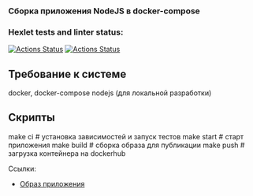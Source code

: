### Cборкa приложения NodeJS в docker-compose

### Hexlet tests and linter status:
[![Actions Status](https://github.com/karshak06/devops-for-programmers-project-74/workflows/hexlet-check/badge.svg)](https://github.com/karshak06/devops-for-programmers-project-74/actions)
[![Actions Status](https://github.com/karshak06/devops-for-programmers-project-74/workflows/push/badge.svg)](https://github.com/karshak06/devops-for-programmers-project-74/actions)

## Требование к системе
docker, docker-compose
nodejs (для локальной разработки)

## Скрипты
make ci     # установка зависимостей и запуск тестов
make start  # старт приложения
make build  # сборка образа для публикации
make push   # загрузка контейнера на dockerhub



Ссылки:
- [Образ приложения](https://hub.docker.com/repository/docker/karshak06/devops-for-programmers-project-74)